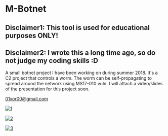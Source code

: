 # M-Botnet
## Disclaimer1: This tool is used for educational purposes ONLY!
## Disclaimer2: I wrote this a long time ago, so do not judge my coding skills :D
A small botnet project I have been working on during summer 2018. It's a C2 project that controls a worm. The worm can be self-propagating to spread around the network using MS17-010 vuln. I will attach a video/slides of the presentation for this project soon. 

01xor00@gmail.com


[![1](https://raw.githubusercontent.com/M507/M-Botnet/master/img/a.png)](https://raw.githubusercontent.com/M507/M-Botnet/master/img/a.png)

[![2](https://raw.githubusercontent.com/M507/M-Botnet/master/img/c.png)](https://raw.githubusercontent.com/M507/M-Botnet/master/img/c.png)

[![3](https://raw.githubusercontent.com/M507/M-Botnet/master/img/b2.png)](https://raw.githubusercontent.com/M507/M-Botnet/master/img/b2.png)

